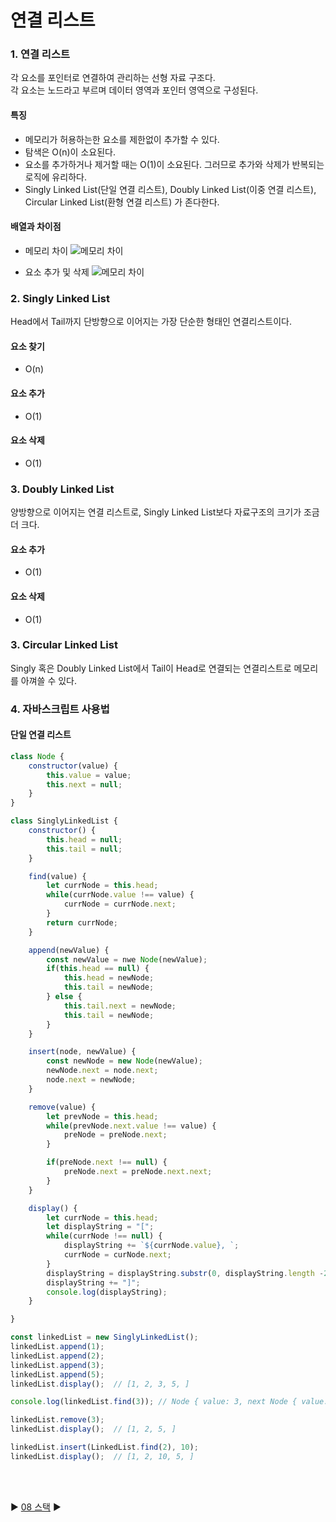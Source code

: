 # 연결 리스트

### 1. 연결 리스트

각 요소를 포인터로 연결하여 관리하는 선형 자료 구조다.  
각 요소는 노드라고 부르며 데이터 영역과 포인터 영역으로 구성된다.

#### 특징

- 메모리가 허용하는한 요소를 제한없이 추가할 수 있다.
- 탐색은 O(n)이 소요된다.
- 요소를 추가하거나 제거할 때는 O(1)이 소요된다. 그러므로 추가와 삭제가 반복되는 로직에 유리하다.
- Singly Linked List(단일 연결 리스트), Doubly Linked List(이중 연결 리스트), Circular Linked List(환형 연결 리스트) 가 존다한다.

#### 배열과 차이점

- 메모리 차이
  ![메모리 차이]()

- 요소 추가 및 삭제
  ![메모리 차이]()

### 2. Singly Linked List

Head에서 Tail까지 단방향으로 이어지는 가장 단순한 형태인 연결리스트이다.

#### 요소 찾기

- O(n)

#### 요소 추가

- O(1)

#### 요소 삭제

- O(1)

### 3. Doubly Linked List

양방향으로 이어지는 연결 리스트로, Singly Linked List보다 자료구조의 크기가 조금 더 크다.

#### 요소 추가

- O(1)

#### 요소 삭제

- O(1)

### 3. Circular Linked List

Singly 혹은 Doubly Linked List에서 Tail이 Head로 연결되는 연결리스트로 메모리를 아껴쓸 수 있다.

### 4. 자바스크립트 사용법

#### 단일 연결 리스트

```javascript
class Node {
    constructor(value) {
        this.value = value;
        this.next = null;
    }
}

class SinglyLinkedList {
    constructor() {
        this.head = null;
        this.tail = null;
    }

    find(value) {
        let currNode = this.head;
        while(currNode.value !== value) {
            currNode = currNode.next;
        }
        return currNode;
    }

    append(newValue) {
        const newValue = nwe Node(newValue);
        if(this.head == null) {
            this.head = newNode;
            this.tail = newNode;
        } else {
            this.tail.next = newNode;
            this.tail = newNode;
        }
    }

    insert(node, newValue) {
        const newNode = new Node(newValue);
        newNode.next = node.next;
        node.next = newNode;
    }

    remove(value) {
        let prevNode = this.head;
        while(prevNode.next.value !== value) {
            preNode = preNode.next;
        }

        if(preNode.next !== null) {
            preNode.next = preNode.next.next;
        }
    }

    display() {
        let currNode = this.head;
        let displayString = "[";
        while(currNode !== null) {
            displayString += `${currNode.value}, `;
            currNode = curNode.next;
        }
        displayString = displayString.substr(0, displayString.length -2);
        displayString += "]";
        console.log(displayString);
    }

}

const linkedList = new SinglyLinkedList();
linkedList.append(1);
linkedList.append(2);
linkedList.append(3);
linkedList.append(5);
linkedList.display();  // [1, 2, 3, 5, ]

console.log(linkedList.find(3)); // Node { value: 3, next Node { value: 5, next: null } }

linkedList.remove(3);
linkedList.display();  // [1, 2, 5, ]

linkedList.insert(LinkedList.find(2), 10);
linkedList.display();  // [1, 2, 10, 5, ]
```

<br/>  
<br/>

:arrow_forward: [08 스택](./08%20%EC%8A%A4%ED%83%9D.md) :arrow_forward:

